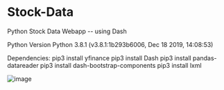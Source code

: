 # Stock-Data
Python Stock Data Webapp -- using Dash

Python Version
 Python 3.8.1 (v3.8.1:1b293b6006, Dec 18 2019, 14:08:53)

Dependencies:
 pip3 install yfinance
 pip3 install Dash
 pip3 install pandas-datareader
 pip3 install dash-bootstrap-components
 pip3 install lxml
 
 
 ![image](https://raw.githubusercontent.com/joshuashaver/Stock-Data/master/website_screenshot.png)
